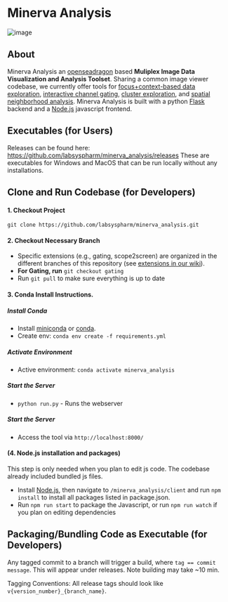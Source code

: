 # Minerva Analysis

![image](https://user-images.githubusercontent.com/31503434/146080160-99048e21-666d-4e48-8135-9c6d5fd41b50.png)


## About
Minerva Analysis an [openseadragon](https://openseadragon.github.io/) based **Muliplex Image Data Visualization and Analysis Toolset**. Sharing a common image viewer codebase, we currently offer tools for [focus+context-based data exploration](https://github.com/labsyspharm/minerva_analysis/wiki/Scope2Screen), [interactive channel gating](https://github.com/labsyspharm/minerva_analysis/wiki/Gating), [cluster exploration](https://github.com/labsyspharm/minerva_analysis/wiki/ClusterExploration), and [spatial neighborhood analysis](https://github.com/labsyspharm/minerva_analysis/wiki/Neighborhood-Analysis).
Minerva Analysis is built with a python [Flask](http://flask.pocoo.org/) backend and a [Node.js](https://nodejs.org/en/) javascript frontend.

## Executables (for Users)
Releases can be found here:
https://github.com/labsyspharm/minerva_analysis/releases
These are executables for Windows and MacOS that can be run locally without any installations.


## Clone and Run Codebase (for Developers)
#### 1. Checkout Project
`git clone https://github.com/labsyspharm/minerva_analysis.git`

#### 2. Checkout Necessary Branch
* Specific extensions (e.g., gating, scope2screen) are organized in the different branches of this repository (see [extensions in our wiki](https://github.com/labsyspharm/minerva_analysis/wiki/Extensions)).
* **For Gating, run** `git checkout gating`
* Run `git pull` to make sure everything is up to date 



#### 3. Conda Install Instructions. 
##### Install Conda
* Install [miniconda](https://conda.io/miniconda.html) or [conda](https://docs.conda.io/projects/conda/en/latest/user-guide/install/download.html). 
* Create env:  `conda env create -f requirements.yml`

##### Activate Environment
* Active environment: `conda activate minerva_analysis`


##### Start the Server

* `python run.py` - Runs the webserver
##### Start the Server

* Access the tool via `http://localhost:8000/`


#### (4. Node.js installation and packages)
  This step is only needed when you plan to edit js code. The codebase already included bundled js files.
* Install [Node.js](https://nodejs.org/en/), then navigate to `/minerva_analysis/client` and run `npm install` to install all packages listed in package.json.
* Run `npm run start` to package the Javascript, or run `npm run watch` if you plan on editing dependencies


## Packaging/Bundling Code as Executable (for Developers)
Any tagged commit to a branch will trigger a build, where `tag == commit message`. This will appear under releases. Note building may take ~10 min.

Tagging Conventions: All release tags should look like `v{version_number}_{branch_name}`.
